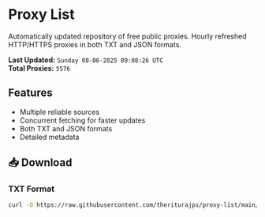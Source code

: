 # Proxy List

Automatically updated repository of free public proxies. Hourly refreshed HTTP/HTTPS proxies in both TXT and JSON formats.

**Last Updated:** `Sunday 08-06-2025 09:08:26 UTC`  
**Total Proxies:** `5576`

## Features
- Multiple reliable sources
- Concurrent fetching for faster updates
- Both TXT and JSON formats
- Detailed metadata

## 📥 Download

### TXT Format
```bash
curl -O https://raw.githubusercontent.com/theriturajps/proxy-list/main/proxies.txt